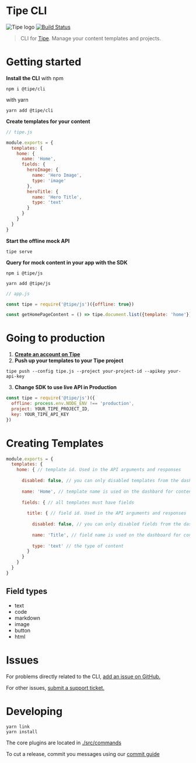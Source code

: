 # Tipe CLI

![Tipe logo](https://cdn.tipe.io/tipe/tipe-cat-no-text.svg)
[![Build Status](https://travis-ci.com/tipeio/tipe-cli.svg?token=mE8qfws6qu8ishNcR5Zr&branch=master)](https://travis-ci.com/tipeio/tipe-cli)

> CLI for [Tipe](https://tipe.io). Manage your content templates and projects.

# Getting started
**Install the CLI**
with npm
```
npm i @tipe/cli
```

with yarn
```
yarn add @tipe/cli
```

**Create templates for your content**
```javascript
// tipe.js

module.exports = {
  templates: {
    home: {
      name: 'Home',
      fields: {
        heroImage: {
          name: 'Hero Image',
          type: 'image'
        },
        heroTitle: {
          name: 'Hero Title',
          type: 'text'
        }
      }
    }
  }
}
```
**Start the offline mock API**
```
tipe serve
```

**Query for mock content in your app with the SDK**
```
npm i @tipe/js
```
```
yarn add @tipe/js
```

```javascript
// app.js

const tipe = require('@tipe/js')({offline: true})

const getHomePageContent = () => tipe.document.list({template: 'home'})
```

# Going to production
1. **[Create an account on Tipe](https://tipe.io?rel=cli)**
2. **Push up your templates to your Tipe project**
```
tipe push --config tipe.js --project your-project-id --apikey your-api-key
```
3. **Change SDK to use live API in Production**
```javascript
const tipe = require('@tipe/js')({
  offline: process.env.NODE_ENV !== 'production',
  project: YOUR_TIPE_PROJECT_ID,
  key: YOUR_TIPE_API_KEY
})
```

# Creating Templates

```javascript
module.exports = {
  templates: {
    home: { // template id. Used in the API arguments and responses
    
      disabled: false, // you can only disabled templates from the dashboard if you no longer need them
      
      name: 'Home', // template name is used on the dashbard for content creators
      
      fields: { // all templates must have fields
      
        title: { // field id. Used in the API arguments and responses
        
          disabled: false, // you can only disabled fields from the dashboard if you no longer need them
        
          name: 'Title', // field name is used on the dashboard for content creators,
          
          type: 'text' // the type of content
        }  
      }
    }
  }
}
```
## Field types
* text
* code
* markdown
* image
* button
* html


# Issues

For problems directly related to the CLI, [add an issue on GitHub.](https://github.com/tipeio/tipe-cli/issues)

For other issues, [submit a support ticket.](https://tipe.io)

# Developing

```
yarn link
yarn install
```

The core plugins are located in [./src/commands](./src/commands)

To cut a release, commit you messages using our [commit guide](https://github.com/tipeio/tipe-conventions/blob/4987a13f29bc7e5fcbb428dd7b245fedcd5bf6ce/COMMIT_CONVENTION.md#git-commit-message-convention)
